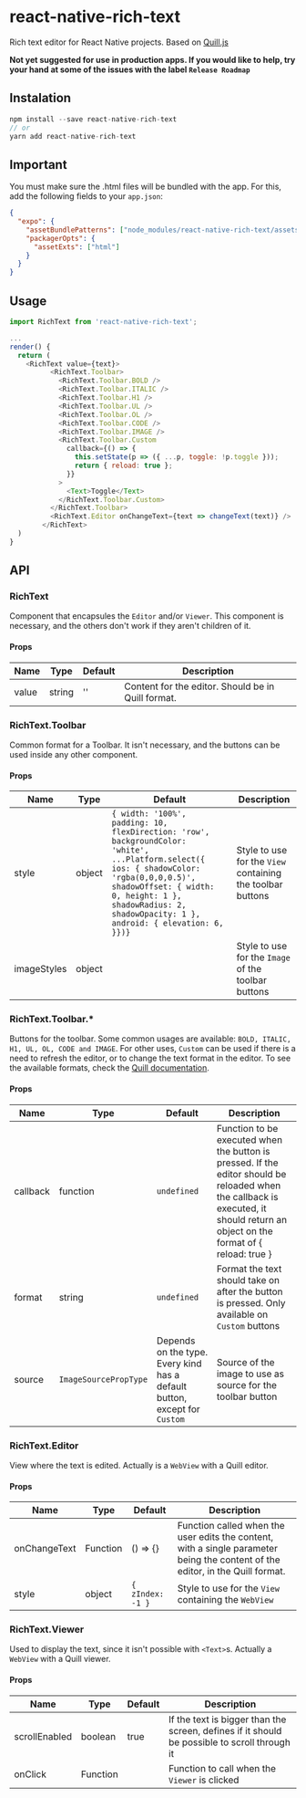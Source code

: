 # react-native-rich-text

Rich text editor for React Native projects. Based on [Quill.js](https://quilljs.com/)

**Not yet suggested for use in production apps. If you would like to help, try your hand at some of the issues with the label `Release Roadmap`**

## Instalation

```js
npm install --save react-native-rich-text
// or
yarn add react-native-rich-text
```

## Important

You must make sure the .html files will be bundled with the app. For this, add the following fields to your `app.json`:

```json
{
  "expo": {
    "assetBundlePatterns": ["node_modules/react-native-rich-text/assets/*"],
    "packagerOpts": {
      "assetExts": ["html"]
    }
  }
}
```

## Usage

```js
import RichText from 'react-native-rich-text';

...
render() {
  return (
    <RichText value={text}>
          <RichText.Toolbar>
            <RichText.Toolbar.BOLD />
            <RichText.Toolbar.ITALIC />
            <RichText.Toolbar.H1 />
            <RichText.Toolbar.UL />
            <RichText.Toolbar.OL />
            <RichText.Toolbar.CODE />
            <RichText.Toolbar.IMAGE />
            <RichText.Toolbar.Custom
              callback={() => {
                this.setState(p => ({ ...p, toggle: !p.toggle }));
                return { reload: true };
              }}
            >
              <Text>Toggle</Text>
            </RichText.Toolbar.Custom>
          </RichText.Toolbar>
          <RichText.Editor onChangeText={text => changeText(text)} />
        </RichText>
  )
}
```

## API

### RichText

Component that encapsules the `Editor` and/or `Viewer`. This component is necessary, and the others don't work if they aren't children of it.

#### Props

| Name  | Type   | Default | Description                                        |
| ----- | ------ | ------- | -------------------------------------------------- |
| value | string | ''      | Content for the editor. Should be in Quill format. |

### RichText.Toolbar

Common format for a Toolbar. It isn't necessary, and the buttons can be used inside any other component.

#### Props

| Name        | Type   | Default                                                                                                                                                                                                                                               | Description                                                |
| ----------- | ------ | ----------------------------------------------------------------------------------------------------------------------------------------------------------------------------------------------------------------------------------------------------- | ---------------------------------------------------------- |
| style       | object | `{ width: '100%', padding: 10, flexDirection: 'row', backgroundColor: 'white', ...Platform.select({ ios: { shadowColor: 'rgba(0,0,0,0.5)', shadowOffset: { width: 0, height: 1 }, shadowRadius: 2, shadowOpacity: 1 }, android: { elevation: 6, }})}` | Style to use for the `View` containing the toolbar buttons |
| imageStyles | object |                                                                                                                                                                                                                                                       | Style to use for the `Image` of the toolbar buttons        |

### RichText.Toolbar.\*

Buttons for the toolbar. Some common usages are available: `BOLD, ITALIC, H1, UL, OL, CODE and IMAGE`. For other uses, `Custom` can be used if there is a need to refresh the editor, or to change the text format in the editor. To see the available formats, check the [Quill documentation](https://quilljs.com/docs/api/).

#### Props

| Name     | Type                  | Default                                                                   | Description                                                                                                                                                                      |
| -------- | --------------------- | ------------------------------------------------------------------------- | -------------------------------------------------------------------------------------------------------------------------------------------------------------------------------- |
| callback | function              | `undefined`                                                               | Function to be executed when the button is pressed. If the editor should be reloaded when the callback is executed, it should return an object on the format of { reload: true } |
| format   | string                | `undefined`                                                               | Format the text should take on after the button is pressed. Only available on `Custom` buttons                                                                                   |
| source   | `ImageSourcePropType` | Depends on the type. Every kind has a default button, except for `Custom` | Source of the image to use as source for the toolbar button                                                                                                                      |

### RichText.Editor

View where the text is edited. Actually is a `WebView` with a Quill editor.

#### Props

| Name         | Type     | Default          | Description                                                                                                                    |
| ------------ | -------- | ---------------- | ------------------------------------------------------------------------------------------------------------------------------ |
| onChangeText | Function | () => {}         | Function called when the user edits the content, with a single parameter being the content of the editor, in the Quill format. |
| style        | object   | `{ zIndex: -1 }` | Style to use for the `View` containing the `WebView`                                                                           |


### RichText.Viewer

Used to display the text, since it isn't possible with `<Text>`s. Actually a `WebView` with a Quill viewer.

#### Props

| Name         | Type     | Default          | Description                                                                                                                    |
| ------------ | -------- | ---------------- | ------------------------------------------------------------------------------------------------------------------------------ |
| scrollEnabled | boolean | true | If the text is bigger than the screen, defines if it should be possible to scroll through it |
| onClick | Function | | Function to call when the `Viewer` is clicked |
